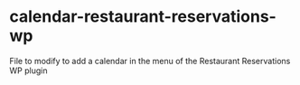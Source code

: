 # calendar-restaurant-reservations-wp
File to modify to add a calendar in the menu of the Restaurant Reservations WP plugin
